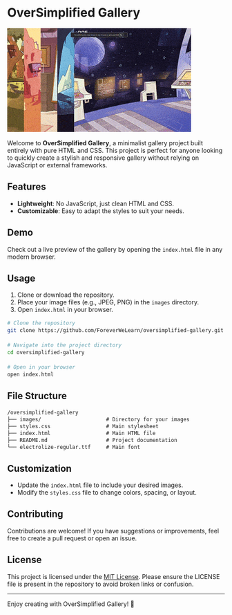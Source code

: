 # OverSimplified Gallery

![OverSimplified Gallery Preview](./gallery-preview.gif)

Welcome to **OverSimplified Gallery**, a minimalist gallery project built entirely with pure HTML and CSS. This project is perfect for anyone looking to quickly create a stylish and responsive gallery without relying on JavaScript or external frameworks.

## Features

- **Lightweight**: No JavaScript, just clean HTML and CSS.
- **Customizable**: Easy to adapt the styles to suit your needs.

## Demo

Check out a live preview of the gallery by opening the `index.html` file in any modern browser.

## Usage

1. Clone or download the repository.
2. Place your image files (e.g., JPEG, PNG) in the `images` directory.
3. Open `index.html` in your browser.

```bash
# Clone the repository
git clone https://github.com/ForeverWeLearn/oversimplified-gallery.git

# Navigate into the project directory
cd oversimplified-gallery

# Open in your browser
open index.html
```

## File Structure

```
/oversimplified-gallery
├── images/                     # Directory for your images
├── styles.css                  # Main stylesheet
├── index.html                  # Main HTML file
├── README.md                   # Project documentation
└── electrolize-regular.ttf     # Main font
```

## Customization

- Update the `index.html` file to include your desired images.
- Modify the `styles.css` file to change colors, spacing, or layout.

## Contributing

Contributions are welcome! If you have suggestions or improvements, feel free to create a pull request or open an issue.

## License

This project is licensed under the [MIT License](./LICENSE). Please ensure the LICENSE file is present in the repository to avoid broken links or confusion.

---

Enjoy creating with OverSimplified Gallery! 🎨
